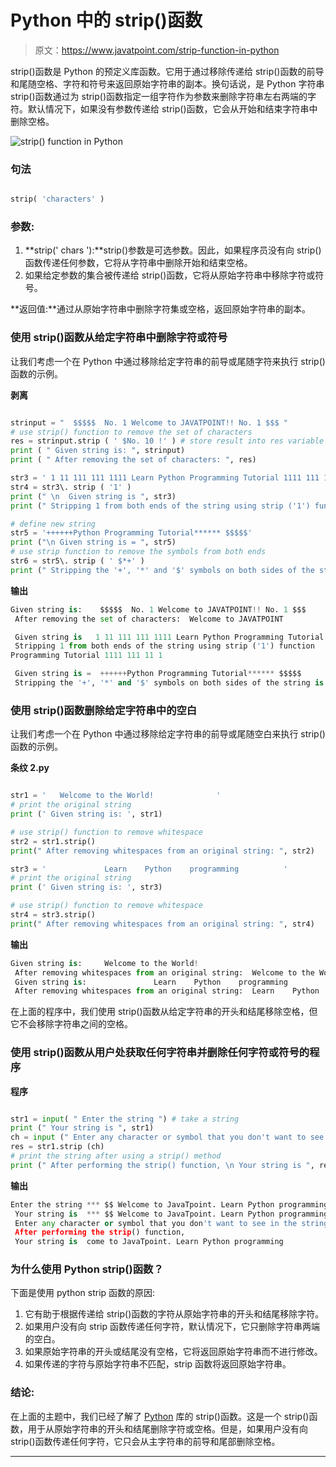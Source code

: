 # Python 中的 strip()函数

> 原文：<https://www.javatpoint.com/strip-function-in-python>

strip()函数是 Python 的预定义库函数。它用于通过移除传递给 strip()函数的前导和尾随空格、字符和符号来返回原始字符串的副本。换句话说，是 Python 字符串 strip()函数通过为 strip()函数指定一组字符作为参数来删除字符串左右两端的字符。默认情况下，如果没有参数传递给 strip()函数，它会从开始和结束字符串中删除空格。

![strip() function in Python](img/0561a3baa25432e2c774e5d239d728cc.png)

### 句法

```py

strip( 'characters' )

```

### 参数:

1.  **strip(' chars '):**strip()参数是可选参数。因此，如果程序员没有向 strip()函数传递任何参数，它将从字符串中删除开始和结束空格。
2.  如果给定参数的集合被传递给 strip()函数，它将从原始字符串中移除字符或符号。

**返回值:**通过从原始字符串中删除字符集或空格，返回原始字符串的副本。

### 使用 strip()函数从给定字符串中删除字符或符号

让我们考虑一个在 Python 中通过移除给定字符串的前导或尾随字符来执行 strip()函数的示例。

**剥离**

```py

strinput = "  $$$$$  No. 1 Welcome to JAVATPOINT!! No. 1 $$$ "   
# use strip() function to remove the set of characters
res = strinput.strip ( ' $No. 10 !' ) # store result into res variable
print ( " Given string is: ", strinput)
print ( " After removing the set of characters: ", res) 

str3 = ' 1 11 111 111 1111 Learn Python Programming Tutorial 1111 111 11 1 '
str4 = str3\. strip ( '1' )
print (" \n  Given string is ", str3)
print (" Stripping 1 from both ends of the string using strip ('1') function ", str4)

# define new string
str5 = '++++++Python Programming Tutorial****** $$$$$'
print ("\n Given string is = ", str5)
# use strip function to remove the symbols from both ends
str6 = str5\. strip ( ' $*+' )
print (" Stripping the '+', '*' and '$' symbols on both sides of the string is = ", str6)

```

**输出**

```py
Given string is:    $$$$$  No. 1 Welcome to JAVATPOINT!! No. 1 $$$ 
 After removing the set of characters:  Welcome to JAVATPOINT

 Given string is   1 11 111 111 1111 Learn Python Programming Tutorial 1111 111 11 1
 Stripping 1 from both ends of the string using strip ('1') function   1 11 111 111 1111 Learn Python 
Programming Tutorial 1111 111 11 1

 Given string is =  ++++++Python Programming Tutorial****** $$$$$
 Stripping the '+', '*' and '$' symbols on both sides of the string is =  Python Programming Tutorial

```

### 使用 strip()函数删除给定字符串中的空白

让我们考虑一个在 Python 中通过移除给定字符串的前导或尾随空白来执行 strip()函数的示例。

**条纹 2.py**

```py

str1 = '   Welcome to the World!              '
# print the original string
print (' Given string is: ', str1)

# use strip() function to remove whitespace
str2 = str1.strip()
print(" After removing whitespaces from an original string: ", str2)

str3 = '             Learn    Python    programming          '
# print the original string
print (' Given string is: ', str3)

# use strip() function to remove whitespace
str4 = str3.strip()
print(" After removing whitespaces from an original string: ", str4)

```

**输出**

```py
Given string is:     Welcome to the World!
 After removing whitespaces from an original string:  Welcome to the World!
 Given string is:               Learn    Python    programming
 After removing whitespaces from an original string:  Learn    Python    programming

```

在上面的程序中，我们使用 strip()函数从给定字符串的开头和结尾移除空格，但它不会移除字符串之间的空格。

### 使用 strip()函数从用户处获取任何字符串并删除任何字符或符号的程序

**程序**

```py

str1 = input( " Enter the string ") # take a string 
print (" Your string is ", str1) 
ch = input (" Enter any character or symbol that you don't want to see in the string ")
res = str1.strip (ch) 
# print the string after using a strip() method
print (" After performing the strip() function, \n Your string is ", res)

```

**输出**

```py
Enter the string *** $$ Welcome to JavaTpoint. Learn Python programming !!! &&
 Your string is  *** $$ Welcome to JavaTpoint. Learn Python programming !!! &&
 Enter any character or symbol that you don't want to see in the string * $ Wel ! &
 After performing the strip() function, 
 Your string is  come to JavaTpoint. Learn Python programming

```

### 为什么使用 Python strip()函数？

下面是使用 python strip 函数的原因:

1.  它有助于根据传递给 strip()函数的字符从原始字符串的开头和结尾移除字符。
2.  如果用户没有向 strip 函数传递任何字符，默认情况下，它只删除字符串两端的空白。
3.  如果原始字符串的开头或结尾没有空格，它将返回原始字符串而不进行修改。
4.  如果传递的字符与原始字符串不匹配，strip 函数将返回原始字符串。

### 结论:

在上面的主题中，我们已经了解了 [Python](https://www.javatpoint.com/python-tutorial) 库的 strip()函数。这是一个 strip()函数，用于从原始字符串的开头和结尾删除字符或空格。但是，如果用户没有向 strip()函数传递任何字符，它只会从主字符串的前导和尾部删除空格。

* * *